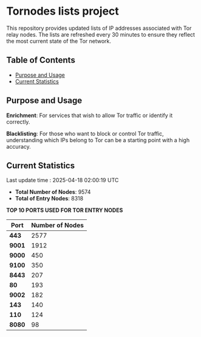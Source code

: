 # Tornodes lists project

This repository provides updated lists of IP addresses associated with Tor relay nodes. The lists are refreshed every 30 minutes to ensure they reflect the most current state of the Tor network.

## Table of Contents

- [Purpose and Usage](#purpose-and-usage)
- [Current Statistics](#current-statistics)


## Purpose and Usage

**Enrichment**: For services that wish to allow Tor traffic or identify it correctly.

**Blacklisting**: For those who want to block or control Tor traffic, understanding which IPs belong to Tor can be a starting point with a high accuracy.

## Current Statistics

Last update time : 2025-04-18 02:00:19 UTC

- **Total Number of Nodes**: 9574
- **Total of Entry Nodes**: 8318

**TOP 10 PORTS USED FOR TOR ENTRY NODES**

| **Port** | **Number of Nodes** |
|------|-----------------|
| **443**   | 2577  |
| **9001**   | 1912  |
| **9000**   | 450  |
| **9100**   | 350  |
| **8443**   | 207  |
| **80**   | 193  |
| **9002**   | 182  |
| **143**   | 140  |
| **110**   | 124  |
| **8080**   | 98  |

